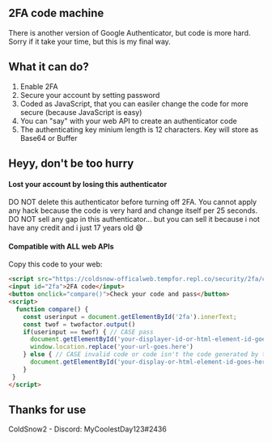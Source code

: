 ## 2FA code machine
There is another version of Google Authenticator, but code is more hard. Sorry if it take your time, but this is my final way.
<br>
## What it can do?
1. Enable 2FA
2. Secure your account by setting password
3. Coded as JavaScript, that you can easiler change the code for more secure (because JavaScript is easy)
4. You can "say" with your web API to create an authenticator code
5. The authenticating key minium length is 12 characters. Key will store as Base64 or Buffer
## Heyy, don't be too hurry
#### Lost your account by losing this authenticator
DO NOT delete this authenticator before turning off 2FA. You cannot apply any hack because the code is very hard and change itself per 25 seconds. <br>
DO NOT sell any gap in this authenticator... but you can sell it because i not have any credit and i just 17 years old 😅
#### Compatible with ALL web APIs
Copy this code to your web:
```html
<script src="https://coldsnow-officalweb.tempfor.repl.co/security/2fa/code/index.js"></script> <!-- GitHub repo: https://github.com/ColdSnow2/2FA-code-machine -->
<input id="2fa">2FA code</input>
<button onclick="compare()">Check your code and pass</button>
<script>
  function compare() {
    const userinput = document.getElementById('2fa').innerText;
    const twof = twofactor.output()
    if(userinput == twof) { // CASE pass
      document.getElementById('your-displayer-id-or-html-element-id-goes-here').innerText = twof // Get 2FA code
      window.location.replace('your-url-goes.here')
    } else { // CASE invalid code or code isn't the code generated by the generator
      document.getElementById('your-display-or-html-element-id-goes-here').innerText = You've enter wrong code
    }
 }
</script>
```
## Thanks for use
ColdSnow2 - Discord: MyCoolestDay123#2436
